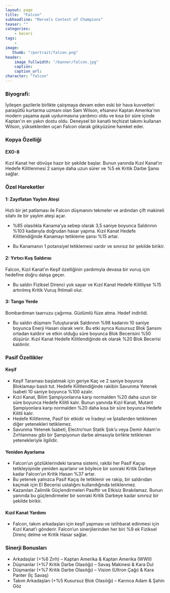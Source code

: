 ```yaml
---
layout: page
title:  "Falcon"
subheadline: "Marvels Contest of Champions"
teaser: ""
categories:
    - beceri
tags:
    -
image:
   thumb: "/portrait/falcon.png"
header:
    image_fullwidth: "/banner/falcon.jpg"
    caption: 
    caption_url: 
character: "falcon"
---
```


### Biyografi:

İyileşen gazilerle birlikte çalışmaya devam eden eski bir hava kuvvetleri paraşütlü kurtarma uzmanı olan Sam Wilson, efsanevi Kaptan Amerika'nın modern yaşama ayak uydurmasına yardımcı oldu ve kısa bir süre içinde Kaptan'ın en yakın dostu oldu. Deneysel bir kanatlı teçhizat takımı kullanan Wilson, yükseklerden uçan Falcon olarak gökyüzüne hareket eder.

### Kopya Özelliği
####  EXO-8
Kızıl Kanat her dövüşe hazır bir şekilde başlar. Bunun yanında Kızıl Kanat’ın Hedefe Kilitlenmesi 2 saniye daha uzun sürer ve %5 ek Kritik Darbe Şansı sağlar.

### Özel Hareketler
#### 1: Zayıflatan Yaylım Ateşi
Hızlı bir jet patlaması ile Falcon düşmanını tekmeler ve ardından çift makineli silahı ile bir yaylım ateşi açar.

* %85 olasılıkla Kanama’ya sebep olarak 3,5 saniye boyunca Saldırının %103 kadarıyla doğrudan hasar yapma. Kızıl Kanat Hedefe Kilitlendiğinde Kanamayı tetikleme şansı %15 artar.

* Bu Kanamanın 1 potansiyel tetiklemesi vardır ve sınırsız bir şekilde birikir.

#### 2: Yırtıcı Kuş Saldırısı 
Falcon, Kızıl Kanat’ın Keşif özelliğinin yardımıyla devasa bir vuruş için hedefine doğru dalışa geçer.

* Bu saldırı Fiziksel Direnci yok sayar ve Kızıl Kanat Hedefe Kilitliyse %15 artırılmış Kritik Vuruş İhtimali olur.

#### 3: Tango Yerde
Bombardıman taarruzu çağırma. Güdümlü füze atma. Hedef indirildi.

* Bu saldırı düşmanı Tutuşturarak Saldırının %98 kadarını 10 saniye boyunca Enerji Hasarı olarak verir. Bu etki ayrıca Kusursuz Blok Şansını ortadan kaldırır ve etkin olduğu süre boyunca Blok Becerisini %50 düşürür. Kızıl Kanat Hedefe Kilitlendiğinde ek olarak %20 Blok Becerisi kaldırılır.

### Pasif Özellikler
#### Keşif

* Keşif Taraması başlatmak için geriye Kaç ve 2 saniye boyunca Bloklamayı basılı tut. Hedefe Kilitlendiğinde rakibin Savunma Yetenek İsabeti 10 saniye boyunca %100 azalır.
* Kızıl Kanat, Bilim Şampiyonlarına karşı normalden %20 daha uzun bir süre boyunca Hedefe Kilitli kalır. Bunun yanında Kızıl Kanat, Mutant Şampiyonlara karşı normalden %20 daha kısa bir süre boyunca Hedefe Kilitli kalır.
* Hedefe Kilitlenme, Pasif bir etkidir ve İradeyi ve İptallerden tetiklenen diğer yetenekleri tetiklemez.
* Savunma Yetenek İsabeti, Electro’nun Statik Şok’u veya Demir Adam’ın Zırhlanması gibi bir Şampiyonun darbe almasıyla birlikte tetiklenen yetenekleriyle ilgilidir.

#### Yeniden Ayarlama
* Falcon’un gözlüklerindeki tarama sistemi, rakibi her Pasif Kaçışı tetikleyişinde yeniden ayarlanır ve böylece bir sonraki Kritik Darbeye kadar Falcon’un Kritik Hasarı %37 artar.
* Bu yetenek yalnızca Pasif Kaçış ile tetiklenir ve rakip, bir saldırıdan kaçmak için El Becerisi ustalığını kullandığında tetiklenmez.
* Kazanılan Zalimlik Güçlendirmeleri Pasiftir ve Etkisiz Bırakılamaz. Bunun yanında bu güçlendirmeler bir sonraki Kritik Darbeye kadar sınırsız bir şekilde birikir.

#### Kızıl Kanat Yardımı
* Falcon, takım arkadaşları için keşif yapması ve istihbarat edinmesi için Kızıl Kanat’ı gönderir. Falcon’un sinerjilerinden her biri %9 ek Fiziksel Direnç delme ve Kritik Hasar sağlar.

### Sinerji Bonusları

* Arkadaşlar (+%6 Zırh) – Kaptan Amerika & Kaptan Amerika (WWII)
* Düşmanlar (+%7 Kritik Darbe Olasılığı) – Savaş Makinesi & Kara Dul
* Düşmanlar (+%7 Kritik Darbe Olasılığı) – Vision (Ultron Çağı) & Kara Panter (İç Savaş)
* Takım Arkadaşları (+%5 Kusursuz Blok Olasılığı) – Karınca Adam & Şahin Göz
